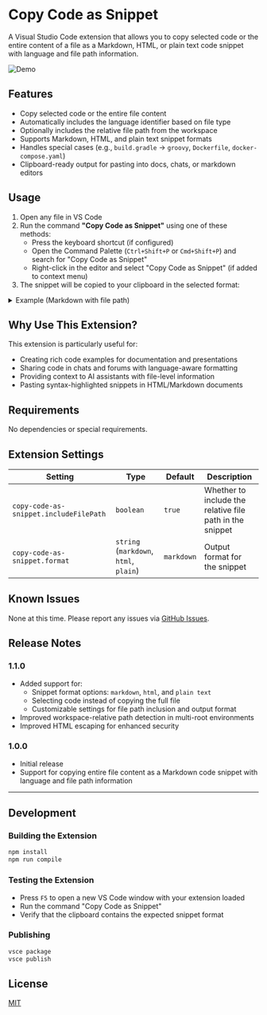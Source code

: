 # Copy Code as Snippet

A Visual Studio Code extension that allows you to copy selected code or the entire content of a file as a Markdown, HTML, or plain text code snippet with language and file path information.

![Demo](images/copy-as-code-snippet-demo.gif)

## Features

- Copy selected code or the entire file content
- Automatically includes the language identifier based on file type
- Optionally includes the relative file path from the workspace
- Supports Markdown, HTML, and plain text snippet formats
- Handles special cases (e.g., `build.gradle` → `groovy`, `Dockerfile`, `docker-compose.yaml`)
- Clipboard-ready output for pasting into docs, chats, or markdown editors

## Usage

1. Open any file in VS Code
2. Run the command **"Copy Code as Snippet"** using one of these methods:
   - Press the keyboard shortcut (if configured)
   - Open the Command Palette (`Ctrl+Shift+P` or `Cmd+Shift+P`) and search for "Copy Code as Snippet"
   - Right-click in the editor and select "Copy Code as Snippet" (if added to context menu)
3. The snippet will be copied to your clipboard in the selected format:

<details>
<summary>Example (Markdown with file path)</summary>

````markdown
```typescript:src/extension.ts
export function activate(context: vscode.ExtensionContext) {
  // ...
}
```
````

</details>

## Why Use This Extension?

This extension is particularly useful for:

- Creating rich code examples for documentation and presentations
- Sharing code in chats and forums with language-aware formatting
- Providing context to AI assistants with file-level information
- Pasting syntax-highlighted snippets in HTML/Markdown documents

## Requirements

No dependencies or special requirements.

## Extension Settings

| Setting                                | Type                                   | Default    | Description                                              |
| -------------------------------------- | -------------------------------------- | ---------- | -------------------------------------------------------- |
| `copy-code-as-snippet.includeFilePath` | `boolean`                              | `true`     | Whether to include the relative file path in the snippet |
| `copy-code-as-snippet.format`          | `string` (`markdown`, `html`, `plain`) | `markdown` | Output format for the snippet                            |

## Known Issues

None at this time. Please report any issues via [GitHub Issues](https://github.com/your-repo-url/issues).

## Release Notes

### 1.1.0

- Added support for:
  - Snippet format options: `markdown`, `html`, and `plain text`
  - Selecting code instead of copying the full file
  - Customizable settings for file path inclusion and output format
- Improved workspace-relative path detection in multi-root environments
- Improved HTML escaping for enhanced security

### 1.0.0

- Initial release
- Support for copying entire file content as a Markdown code snippet with language and file path information

---

## Development

### Building the Extension

```bash
npm install
npm run compile
```

### Testing the Extension

- Press `F5` to open a new VS Code window with your extension loaded
- Run the command "Copy Code as Snippet"
- Verify that the clipboard contains the expected snippet format

### Publishing

```bash
vsce package
vsce publish
```

## License

[MIT](LICENSE)
